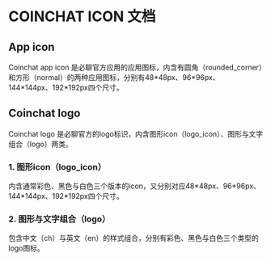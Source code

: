 # COINCHAT ICON 文档
## App icon
Coinchat app icon 是必聊官方应用的应用图标，内含有圆角（rounded_corner）和方形（normal）的两种应用图标，分别有48\*48px、96\*96px、144\*144px、192\*192px四个尺寸。

## Coinchat logo
Coinchat logo 是必聊官方的logo标识，内含图形icon（logo_icon）、图形与文字组合（logo）两类。

### 1. 图形icon（logo_icon）
内含通常彩色、黑色与白色三个版本的icon，又分别对应48\*48px、96\*96px、144\*144px、192\*192px四个尺寸。


### 2. 图形与文字组合（logo）
包含中文（ch）与英文（en）的样式组合，分别有彩色、黑色与白色三个类型的logo图标。